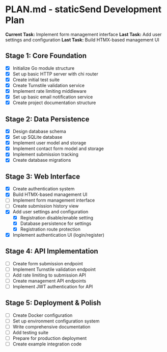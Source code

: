 # PLAN.md - staticSend Development Plan

**Current Task:** Implement form management interface
**Last Task:** Add user settings and configuration
**Last Task:** Build HTMX-based management UI

## Stage 1: Core Foundation
- [x] Initialize Go module structure
- [x] Set up basic HTTP server with chi router
- [x] Create initial test suite
- [x] Create Turnstile validation service
- [x] Implement rate limiting middleware
- [x] Set up basic email notification service
- [x] Create project documentation structure

## Stage 2: Data Persistence  
- [x] Design database schema
- [x] Set up SQLite database
- [x] Implement user model and storage
- [x] Implement contact form model and storage
- [x] Implement submission tracking
- [x] Create database migrations

## Stage 3: Web Interface
- [x] Create authentication system
- [x] Build HTMX-based management UI
- [ ] Implement form management interface
- [ ] Create submission history view
- [x] Add user settings and configuration
    - [x] Registration disable/enable setting
    - [x] Database persistence for settings
    - [x] Registration route protection
- [x] Implement authentication UI (login/register)

## Stage 4: API Implementation
- [ ] Create form submission endpoint
- [ ] Implement Turnstile validation endpoint
- [ ] Add rate limiting to submission API
- [ ] Create management API endpoints
- [ ] Implement JWT authentication for API

## Stage 5: Deployment & Polish
- [ ] Create Docker configuration
- [ ] Set up environment configuration system
- [ ] Write comprehensive documentation
- [ ] Add testing suite
- [ ] Prepare for production deployment
- [ ] Create example integration code